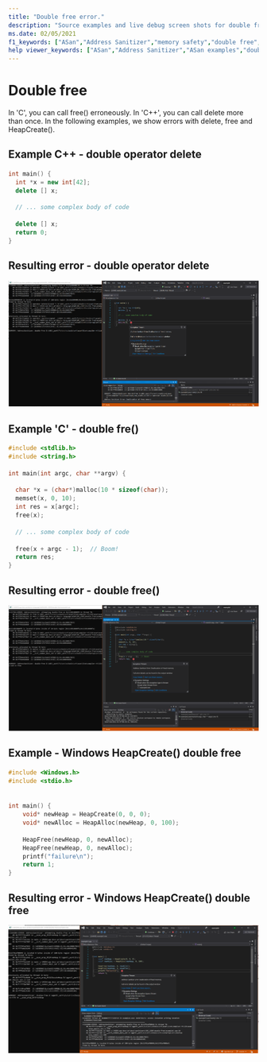 ```yaml
---
title: "Double free error."
description: "Source examples and live debug screen shots for double free errors."
ms.date: 02/05/2021
f1_keywords: ["ASan","Address Sanitizer","memory safety","double free", "ASan examples"]
help viewer_keywords: ["ASan","Address Sanitizer","ASan examples","double free"]
---
```


# Double free

In 'C', you can call free() erroneously. In 'C++', you can call delete more than once. In the following examples, we show errors with delete, free and HeapCreate().

## Example C++ - double operator delete

```cpp
int main() {
  int *x = new int[42];
  delete [] x;

  // ... some complex body of code

  delete [] x;
  return 0;
}
```

## Resulting error - double operator delete

![example1](SRC_CODE/double-free/example1.PNG)

## Example 'C' - double fre()

```cpp
#include <stdlib.h>
#include <string.h>

int main(int argc, char **argv) {

  char *x = (char*)malloc(10 * sizeof(char));
  memset(x, 0, 10);
  int res = x[argc];
  free(x);

  // ... some complex body of code

  free(x + argc - 1);  // Boom!
  return res;
}
```

## Resulting error - double free()

![example2](SRC_CODE/double-free/example2.PNG)

## Example - Windows HeapCreate() double free

```cpp
#include <Windows.h>
#include <stdio.h>


int main() {
    void* newHeap = HeapCreate(0, 0, 0);
    void* newAlloc = HeapAlloc(newHeap, 0, 100);

    HeapFree(newHeap, 0, newAlloc);
    HeapFree(newHeap, 0, newAlloc);
    printf("failure\n");
    return 1;
}
```

## Resulting error - Windows HeapCreate() double free

![example3](SRC_CODE/double-free/example3.PNG)
